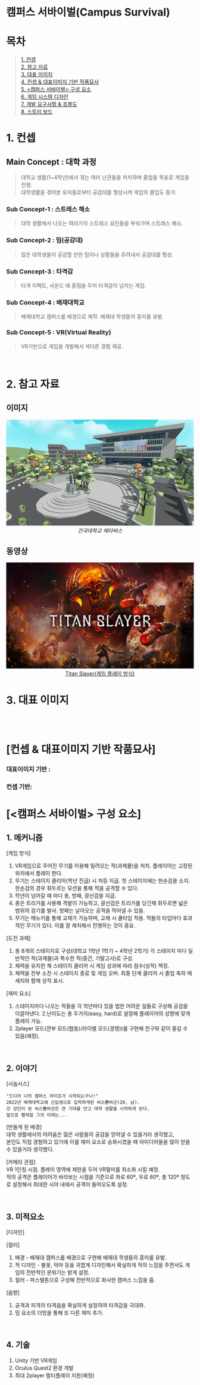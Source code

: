 # 캠퍼스 서바이벌(Campus Survival)


# 목차
> [1. 컨셉](#concept)  
> [2. 참고 자료](#reference)  
> [3. 대표 이미지](#concept_art)  
> [4. 컨셉 & 대표이미지 기반 작품묘사](#description)  
> [5. <캠퍼스 서바이벌> 구성 요소](#component)  
> [6. 게임 시스템 디자인](#sys_design)  
> [7. 개발 요구사항 & 흐름도](#requirements_flowchart)  
> [8. 스토리 보드](#story_board)

# 1. 컨셉<a name = "concept"/>

## Main Concept : 대학 과정
> 대학교 생활(1~4학년)에서 겪는 여러 난관들을 처치하며 졸업을 목표로 게임을 진행.  
> 대학생활을 겪어본 유저들로부터 공감대를 형성시켜 게임의 몰입도 증가.

### Sub Concept-1 : 스트레스 해소
> 대학 생활에서 나오는 여러가지 스트레스 요인들을 부숴가며 스트레스 해소.

### Sub Concept-2 : 밈(공감대)
> 많은 대학생들이 공감할 만한 밈이나 상황들을 추려내서 공감대를 형성.

### Sub Concept-3 : 타격감
> 타격 이펙트, 사운드 에 중점을 두어 타격감이 넘치는 게임.

### Sub Concept-4 : 배재대학교
> 배재대학교 캠퍼스를 배경으로 제작. 배재대 학생들의 흥미를 유발.

### Sub Concept-5 : VR(Virtual Reality)
> VR기반으로 게임을 개발해서 색다른 경험 제공.
<br/>

# 2. 참고 자료<a name = "reference"/>
## 이미지
<p align="center">
 <img src="./img/KU.png" alt="KU_Metaverse"><br/>
 <em>건국대학교 메타버스</em>
</p>
 
## 동영상
<p align="center">
<img src="./img/TitanSlayer.png" alt="TitanSlayer"/>
<br/>
<a href="https://www.youtube.com/watch?v=2u_eTJbBGb0" target="_blank">
 Titan Slayer(게임 플레이 방식)
</a>
</p>

# 3. 대표 이미지<a name = "concept_art">

<br><br>

# [컨셉 & 대표이미지 기반 작품묘사]<a name = "description">

### 대표이미지 기반 :

### 컨셉 기반:

# [<캠퍼스 서바이벌> 구성 요소]<a name = "component">

## 1. 메커니즘
[게임 방식]
1. VR게임으로 주어진 무기를 이용해 밀려오는 적(과제물)을 처치. 플레이어는 고정된 위치에서 플레이 한다.
2. 무기는 스테이지 클리어(학년 진급) 시 차등 지급. 첫 스테이지에는 한손검을 소지. 한손검의 경우 휘두르는 모션을 통해 적을 공격할 수 있다.
3. 학년이 넘어갈 때 마다 총, 방패, 광선검을 지급. 
4. 총은 트리거를 사용해 격발이 가능하고, 광선검은 트리거를 당긴채 휘두르면 넓은 범위의 검기를 발사. 방패는 날아오는 공격을 막아낼 수 있음.
5. 무기는 메뉴키를 통해 교체가 가능하며, 교체 시 쿨타임 적용. 적들의 타입마다 효과적인 무기가 있다. 이를 잘 캐치해서 진행하는 것이 중요.

[도전 과제]

1. 총 8개의 스테이지로 구성(대학교 1학년 1학기 ~ 4학년 2학기) 각 스테이지 마다 일반적인 적(과제물)과 특수한 적(중간, 기말고사)로 구성.
2. 체력을 유지한 채 스테이지 클리어 시 게임 성과에 따라 점수(성적) 책정.
2. 체력을 전부 소진 시 스테이지 종료 및 게임 오버. 최종 단계 클리어 시 졸업 축하 메세지와 함께 성적 표시.

[재미 요소]

1. 스테이지마다 나오는 적들을 각 학년마다 있을 법한 어려운 일들로 구성해 공감을 이끌어낸다.
2.난이도는 총 두가지(easy, hard)로 설정해 플레이어의 성향에 맞게 플레이 가능.
3. 2player 모드(깐부 모드(협동)/라이벌 모드(경쟁))를 구현해 친구와 같이 즐길 수 있음(예정).

<br>

## 2. 이야기

[시놉시스]
```
"드디어 나의 캠퍼스 라이프가 시작되는구나!"
2022년 배재대학교에 신입생으로 입학하게된 씨스뿜바군(20, 남).
갓 성인이 된 씨스뿜바군은 큰 기대를 안고 대학 생활을 시작하게 된다.
앞으로 펼쳐질 그의 미래는...
```

[만들게 된 배경]  
  대학 생활에서의 어려움은 많은 사람들의 공감을 얻어낼 수 있을거라 생각했고,<br>
  본인도 직접 경험하고 있기에 이를 재미 요소로 승화시켰을 때 아이디어들을 많이 얻을 수 있을거라 생각했다.

[카메라 관점]  
  VR 1인칭 시점. 플레이 영역에 제한을 두어 VR멀미를 최소화 시킬 예정.<br>
  적의 공격은 플레이어가 바라보는 시점을 기준으로 좌로 60º, 우로 60º, 총 120º 정도로 설정해서 최대한 시야 내에서 공격이 들어오도록 설정.

<br>

## 3. 미적요소

[디자인]

[컬러]  
1. 배경 - 배재대 캠퍼스를 배경으로 구현해 배재대 학생들의 흥미를 유발.
2. 적 디자인 - 불꽃, 악마 등을 귀엽게 디자인해서 확실하게 적의 느낌을 주면서도 게임의 전반적인 분위기는 밝게 설정.
3. 컬러 - 파스텔톤으로 구성해 전반적으로 화사한 캠퍼스 느낌을 줌.

[음향]  
1. 공격과 피격의 타격음을 확실하게 설정하여 타격감을 극대화.
2. 밈 요소의 더빙을 통해 또 다른 재미 추가.
<br>

## 4. 기술
1. Unity 기반 VR게임
2. Oculus Quest2 환경 개발
3. 최대 2player 멀티플레이 지원(예정)
